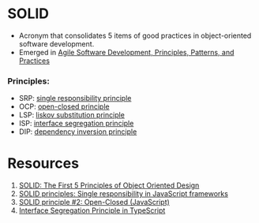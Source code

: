 # SOLID

- Acronym that consolidates 5 items of good practices in object-oriented software development.
- Emerged in [Agile Software Development, Principles, Patterns, and Practices](https://www.amazon.com.br/Software-Development-Principles-Patterns-Practices/dp/0135974445)

### Principles:

- SRP: [single responsibility principle](principles/single-responsibility-principle.md)
- OCP: [open-closed principle](principles/open-closed-principle.md)
- LSP: [liskov substitution principle](principles/liskov-substitution-principle.md)
- ISP: [interface segregation principle](principles/interface-segregation-principle.md)
- DIP: [dependency inversion principle](principles/dependency-inversion-principle.md)

# Resources

1. [SOLID: The First 5 Principles of Object Oriented Design
   ](https://www.digitalocean.com/community/conceptual-articles/s-o-l-i-d-the-first-five-principles-of-object-oriented-design)
2. [SOLID principles: Single responsibility in JavaScript frameworks
   ](https://blog.logrocket.com/solid-principles-single-responsibility-in-javascript-frameworks/)
3. [SOLID principle #2: Open-Closed (JavaScript)
   ](https://duncan-mcardle.medium.com/solid-principle-2-open-closed-javascript-fc49b577a377)
4. [Interface Segregation Principle in TypeScript
   ](https://dev.to/jmalvarez/interface-segregation-principle-in-typescript-4dgb)
